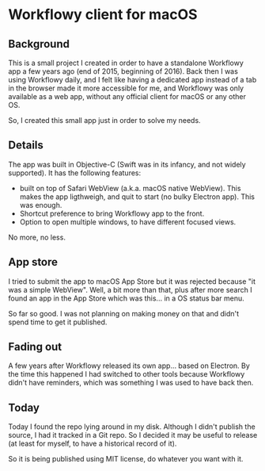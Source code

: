 # Workflowy client for macOS

## Background

This is a small project I created in order to have a standalone Workflowy app a
few years ago (end of 2015, beginning of 2016). Back then I was using Workflowy
daily, and I felt like having a dedicated app instead of a tab in the browser
made it more accessible for me, and Workflowy was only available as a web app,
without any official client for macOS or any other OS.

So, I created this small app just in order to solve my needs.

## Details

The app was built in Objective-C (Swift was in its infancy, and not widely
supported). It has the following features:

- built on top of Safari WebView (a.k.a. macOS native WebView). This makes the
  app ligthweigh, and quit to start (no bulky Electron app). This was enough.
- Shortcut preference to bring Workflowy app to the front.
- Option to open multiple windows, to have different focused views.

No more, no less.

## App store

I tried to submit the app to macOS App Store but it was rejected because "it
was a simple WebView". Well, a bit more than that, plus after more search I
found an app in the App Store which was this... in a OS status bar menu.

So far so good. I was not planning on making money on that and didn't spend
time to get it published.

## Fading out

A few years after Workflowy released its own app... based on Electron. By the
time this happened I had switched to other tools because Workflowy didn't have
reminders, which was something I was used to have back then.

## Today

Today I found the repo lying around in my disk. Although I didn't publish the
source, I had it tracked in a Git repo. So I decided it may be useful to
release (at least for myself, to have a historical record of it).

So it is being published using MIT license, do whatever you want with it.

